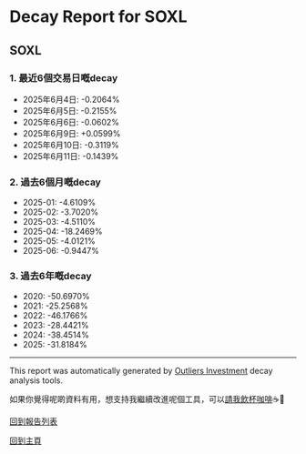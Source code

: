 # Decay Report for SOXL

## SOXL

### 1. 最近6個交易日嘅decay

- 2025年6月4日: -0.2064%
- 2025年6月5日: -0.2155%
- 2025年6月6日: -0.0602%
- 2025年6月9日: +0.0599%
- 2025年6月10日: -0.3119%
- 2025年6月11日: -0.1439%

### 2. 過去6個月嘅decay

- 2025-01: -4.6109%
- 2025-02: -3.7020%
- 2025-03: -4.5110%
- 2025-04: -18.2469%
- 2025-05: -4.0121%
- 2025-06: -0.9447%

### 3. 過去6年嘅decay

- 2020: -50.6970%
- 2021: -25.2568%
- 2022: -46.1766%
- 2023: -28.4421%
- 2024: -38.4514%
- 2025: -31.8184%

------------------------------
This report was automatically generated by [Outliers Investment](https://outliersecon.github.io/Outliers-Investment/) decay analysis tools.

如果你覺得呢啲資料有用，想支持我繼續改進呢個工具，可以[請我飲杯咖啡](https://buymeacoffee.com/outliersecon)☕🙏

[回到報告列表](https://outliersecon.github.io/Outliers-Investment/reports/reports_public)

[回到主頁](https://outliersecon.github.io/Outliers-Investment/)